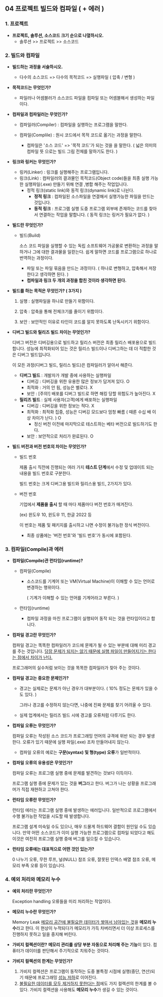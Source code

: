 ## 04 프로젝트 빌드와 컴파일 ( + 에러 )

### 1. 프로젝트

* **프로젝트, 솔루션, 소스코드 크기 순으로 나열하시오.**
  * 솔루션 >> 프로젝트 >> 소스코드



### 2. 빌드와 컴파일

* **빌드하는 과정을 서술하시오.**
  * 다수의 소스코드 => 다수의 목적코드 => 실행파일 ( 압축 / 변형 )



* **목적코드는 무엇인가?**
  * 파일러나 어셈블러가 소스코드 파일을 컴파일 또는 어셈블해서 생성하는 파일이다.



* **컴파일과 컴파일러는 무엇인가?**
  * 컴파일러(Compiler) : 컴파일을 실행하는 프로그램을 말한다.
  * 컴파일(Complile) : 원시 코드에서 목적 코드로 옮기는 과정을 말한다.

    - 컴파일은 '소스 코드' => '목적 코드'가 되는 것을 을 말한다. ( 넓은 의미의 컴파일 뜻 으로는 빌드 그림 전체를 말하기도 한다. )



* **링크와 링커는 무엇인가?**
  * 링커(Linker) : 링크를 실행해주는 프로그램입니다.
  * 링크(Link) : 컴파일러의 결과물인 목적코드(Object code)들을 최종 실행 가능한 실행파일(.exe) 만들기 위해 연결 ,병합 해주는 작업입니다.
    - 정적 링크(static link)와 동적 링크(dynamic link)로 나뉜다.
      - **정적 링크** : 컴파일된 소스파일을 연결해서 실행가능한 파일을 만드는 것입니다.
      - **동적 링크** : 프로그램 실행 도중 프로그램 외부에 존재하는 코드를 찾아서 연결하는 작업을 말합니다. ( 동적 링크는 링커가 필요가 없다. )



* **빌드란 무엇인가?**

  * 빌드(Build) 

    소스 코드 파일을 실행할 수 있는 독립 소프트웨어 가공물로 변환하는 과정을 말하거나 그에 대한 결과물을 일컫는다. 쉽게 말하면 코드를 프로그램으로 하나로 번역하는 과정이다.

    - 파일 또는 파일 묶음을 만드는 과정이다.
      ( 하나로 변형하고, 압축해서 저장한다고 생각하면 된다. )
    - **컴파일과 링크 두 개의 과정을 합친 것이라 생각하면 된다.**



* **빌드를 하는 목적은 무엇인가? ( 3가지 )**
  1. 실행 : 실행파일을 하나로 만들기 위함이다.

  2. 압축 : 압축을 통해 전체크기를 줄이기 위함이다.

  3. 보안 : 보안적인 이유로 타인이 코드를 알지 못하도록 난독시키기 위함이다.



* **디버그 빌드와 릴리즈 빌드 차이는 무엇인가?**

  디버그 버전은 디버깅용으로 빌드하고 릴리스 버전은 최종 릴리스 배포용으로 빌드합니다. 
  성능에 최적화되어 있는 것은 릴리스 빌드이나 디버그하는 데 더 적합한 것은 디버그 빌드입니다.

  이 모든 과정(디버그 빌드, 릴리스 빌드)은 컴파일러가 알아서 해준다.

  * **디버그 빌드** : 개발자가 개발 중에 사용하는 실행파일
    * 디버깅 : 디버깅을 위한 유용한 많은 정보가 담겨져 있다. O
    * 최적화 : 거의 안 됨, 성능은 별로다.  X
    * 보안 : [주의!] 배포를 디버그 빌드로 하면 해킹 당할 위험도가 높아진다. X
  * **릴리즈 빌드** : 실제 사용자(고객)에게 배포하는 실행파일
    * 디버깅 : 디버깅을 위한 정보는 적다. X
    * 최적화 : 최적화 집중, 성능은 디버깅 모드보다 엄청 빠름 ( 때론 수십 배 이상 차이가 난다. ) O
      * 정신 버전 이전에 마지막으로 테스트하는 베타 버전으로 빌드하기도 한다.
    * 보안 : 보안적으로 처리가 완료된다. O



* **빌드 버전과 버전 번호의 차이는 무엇인가?**

  * 빌드 번호

    제품 출시 직전에 진행되는 여러 가지 **테스트 단계**에서 수정 및 업데이트 되는 내용을 빌드 번호로 구분한다.

    빌드 번호는 크게 디버그용 빌드와 릴리스용 빌드, 2가지가 있다.

  * 버전 번호

    기업에서 **제품을 출시** 할 때 마다 제품마다 버전 번호가 매겨진다. 

    (ex) 윈도우 10, 윈도우 11, 한글 2022 등

    이 번호는 제품 및 패키지를 출시하고 나면 수정이 불가능한 정식 버전이다.

    - 최종 상품에는 '버전 번호'와 '빌드 번호'가 동시에 포함된다.





### 3. 컴파일(Compile)과 에러

* **컴파일(Compile)관 런타임(runtime)?**

  * 컴파일(Compile)

    * 소스코드를 기계어 또는 VM(Virtual Machine)이 이해할 수 있는 언어로 변경하는 행위이다.

      ( 기계가 이해할 수 있는 언어를 기계어라고 부른다. )

  * 런타임(runtime)

    * 컴파일 과정을 마친 프로그램이 실행되어 동작 되는 것을 런타임이라고 합니다.



* **컴파일 경고란 무엇인가?**

  컴파일 경고는 똑똑한 컴파일러가 코드에 문제가 될 수 있는 부분에 대해 미리 경고를 주는 것입니다. 
  <u>당장 문제가 되지는 않기 때문에 실행 파일이 만들어지기는 한다는 점에서 차이가 난다.</u> 

  프로그래머의 실수처럼 보이는 것을 똑똑한 컴파일러가 찾아 주는 것이다.



* **컴파일 경고는 중요한 문제인가?**

  * 경고는 실제로는 문제가 아닌 경우가 대부분이다. ( 10% 정도는 문제가 있을 수도 있다. )

    그러나 경고를 수정하지 않는다면, 나중에 진짜 문제를 찾기 어려울 수 있다.

  * 실제 업계에서는 릴리즈 빌드 시에 경고를 오류처럼 다루기도 한다.



* **컴파일 오류는 무엇인가?**

  컴파일 오류는 작성된 소스 코드가  프로그래밍 언어의 규격에 위반 되는 경우 발생한다.
  오류가 있기 때문에 실행 파일(.exe) 조차 만들어내지 않는다.

  * 컴파일 오류의 예로는 **구문(syntax) 및 형(type) 오류**가 일반적이다.

    

* **컴파일 오류의 유용성은 무엇인가?**

  컴파일 오류는 프로그램 실행 중에 문제를 발견하는 것보다 이득이다.

  프로그램 실행 중에 문제가 있는 것을 **버그**라고 한다. 
  버그가 나는 상황을 프로그래머가 직접 재현하고 고쳐야 한다.



* **런타임 오류란 무엇인가?**

  런타임 에러는 프로그램 실행 중에 발생하는 에러입니다.
  일반적으로 프로그램에서 수행 불가능한 작업을 시도할 때 발생합니다.

  프로그램 설계 미숙일 수도 있으나, 매우 드물게 하드웨어 결함이 원인일 수도 있습니다.
  만약 어떤 소스코드가 이미 실행 가능한 프로그램으로 컴파일 되었다고 해도 이것은 여전히 프로그램 실행 중에 버그를 일으킬 수 있습니다.

  

* **런타임 오류에는 대표적으로 어떤 것인 있는가?** 

  0 나누기 오류,  무한 루프,  널(NULL) 참조 오류,  잘못된 인덱스 배열 참조 오류,  메모리 부족 오류 등이 있습니다.





### 4. 예외 처리와 메모리 누수

* **예외 처리란 무엇인가?**

  Exception handling 
  오류들을 미리 처리하는 작업이다.



* **메모리 누수란 무엇인가?**

  Memory Leak
  <u>메모리 공간에 불필요한 데이터가 쌓여서 남아있는 것</u>을 **메모리 누수**라고 한다. 이 현상이 누적되다가 메모리가 가득 차버리면서 더 이상 프로세스를 진행하지 못하고 일을 중지해 버린다.



* **가비지 컬렉션이란?**
  **메모리 관리를 상당 부분 자동으로 처리해 주는 기능**이 있다.
  컴퓨터가 데이터를 판단해서 주기적으로 치워주는 것이다.



* **가비지 컬렉션의 한계는 무엇인가?**
  1. 가비지 컬렉션은 프로그램이 동작하는 도중 불특정 시점에 실행(중단, 연산)되기 때문에 프로그래밍 <u>성능 저하</u>로 이어진다.
  2.  <u>불필요한 데이터를 모두 제거하지 못한다는 점</u>에도 가지 컬렉션의 한계를 볼 수 있다. 가비지 컬렉션을 사용해도 **메모리 누수**가 생길 수 있는 것이다.



